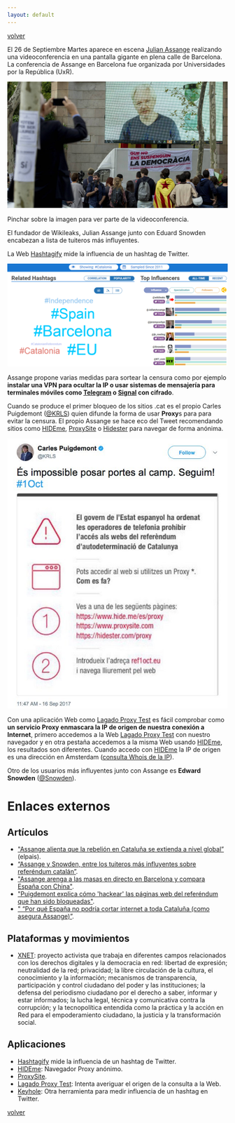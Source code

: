 ```yaml
---
layout: default
---
```


[volver](./)

El 26 de Septiembre Martes aparece en escena [Julian Assange](https://es.wikipedia.org/wiki/Julian_Assange) realizando una videoconferencia en una pantalla gigante en plena calle de Barcelona. La conferencia de Assange en Barcelona fue organizada por Universidades por la República (UxR). 

[![IMAGE ALT TEXT](images/videoconferencia_assange_bcn.jpg)](https://www.youtube.com/watch?v=gaad6eZrwMs "Primers 10 minuts videoconferencia Julian Assange (Youtube)")

Pinchar sobre la imagen para ver parte de la videoconferencia.

El fundador de Wikileaks, Julian Assange junto con Eduard Snowden encabezan a lista de tuiteros más influyentes.

La Web [Hashtagify](http://hashtagify.me/) mide la influencia de un hashtag de Twitter.

![](images/hashtagify_catalonia.PNG)

Assange propone varias medidas para sortear la censura como por ejemplo **instalar una VPN para ocultar la IP o usar sistemas de mensajería para terminales móviles como [Telegram](https://play.google.com/store/apps/details?id=org.telegram.messenger&hl=es) o [Signal](https://play.google.com/store/apps/details?id=org.thoughtcrime.securesms&hl=es) con cifrado**.

Cuando se produce el primer bloqueo de los sitios .cat es el propio Carles Puigdemont ([@KRLS](https://twitter.com/krls)) quien difunde la forma de usar **Proxy**s para para evitar la censura. El propio Assange se hace eco del Tweet recomendando sitios como [HIDEme](https://hide.me/es/proxy), [ProxySite](https://www.proxysite.com/es/) o [Hidester](https://hidester.com/es/proxy/) para navegar de forma anónima.

![](images/puigdemont_tweet_proxy.jpg)

Con una aplicación Web como [Lagado Proxy Test](http://www.lagado.com/proxy-test) es fácil comprobar como **un servicio Proxy enmascara la IP de origen de nuestra conexión a Internet**, primero accedemos a la Web [Lagado Proxy Test](http://www.lagado.com/proxy-test) con nuestro navegador y en otra pestaña accedemos a la misma Web usando [HIDEme](https://hide.me/es/proxy), los resultados son diferentes. Cuando accedo con [HIDEme](https://hide.me/es/proxy) la IP de origen es una dirección en Amsterdam ([consulta Whois de la IP](https://www.whatismyip.com/ip-whois-lookup/)).

Otro de los usuarios más influyentes junto con Assange es **Edward Snowden** ([@Snowden](https://twitter.com/Snowden)).

# Enlaces externos

## Artículos 

* ["Assange alienta que la rebelión en Cataluña se extienda a nivel global”](https://elpais.com/ccaa/2017/09/26/catalunya/1506456387_836185.html) (elpais). 
* [“Assange y Snowden, entre los tuiteros más influyentes sobre referéndum catalán”](https://www.elconfidencial.com/espana/cataluna/2017-09-27/assange-y-snowden-entre-los-tuiteros-mas-influyentes-sobre-referendo-catalan_1451001/).
* ["Assange arenga a las masas en directo en Barcelona y compara España con China"](https://www.elconfidencial.com/espana/cataluna/2017-09-26/referendum-cataluna-julian-assange-defiende-independencia-barcelona_1450288/).
* ["Puigdemont explica cómo 'hackear' las páginas web del referéndum que han sido bloqueadas"](http://www.elmundo.es/cataluna/2017/09/16/59bd843a46163fe4788b45bc.html).
* [" “Por qué España no podría cortar internet a toda Cataluña (como asegura Assange)”](https://www.elconfidencial.com/tecnologia/2017-09-20/referendum-cataluna-julian-assange-internet-bloqueo_1447056/).

## Plataformas y movimientos

* [XNET](https://xnet-x.net/): proyecto activista que trabaja en diferentes campos relacionados con los derechos digitales y la democracia en red: libertad de expresión; neutralidad de la red; privacidad; la libre circulación de la cultura, el conocimiento y la información; mecanismos de transparencia, participación y control ciudadano del poder y las instituciones; la defensa del periodismo ciudadano por el derecho a saber, informar y estar informados; la lucha legal, técnica y comunicativa contra la corrupción; y la tecnopolítica entendida como la práctica y la acción en Red para el empoderamiento ciudadano, la justicia y la transformación social. 

## Aplicaciones

* [Hashtagify](http://hashtagify.me/) mide la influencia de un hashtag de Twitter.
* [HIDEme](https://hide.me/es/proxy): Navegador Proxy anónimo.
* [ProxySite](https://www.proxysite.com/es/).
* [Lagado Proxy Test](http://www.lagado.com/proxy-test): Intenta averiguar el origen de la consulta a la Web.
* [Keyhole](http://keyhole.co/): Otra herramienta para medir influencia de un hashtag en Twitter.

[volver](./)